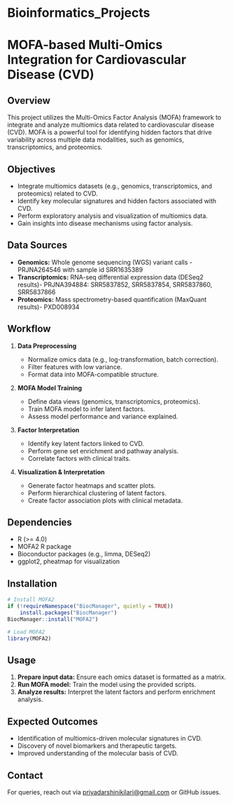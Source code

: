 # Bioinformatics_Projects
# MOFA-based Multi-Omics Integration for Cardiovascular Disease (CVD)

## Overview
This project utilizes the Multi-Omics Factor Analysis (MOFA) framework to integrate and analyze multiomics data related to cardiovascular disease (CVD). MOFA is a powerful tool for identifying hidden factors that drive variability across multiple data modalities, such as genomics, transcriptomics, and proteomics.

## Objectives
- Integrate multiomics datasets (e.g., genomics, transcriptomics, and proteomics) related to CVD.
- Identify key molecular signatures and hidden factors associated with CVD.
- Perform exploratory analysis and visualization of multiomics data.
- Gain insights into disease mechanisms using factor analysis.

## Data Sources
- **Genomics:** Whole genome sequencing (WGS) variant calls - PRJNA264546 with sample id SRR1635389
- **Transcriptomics:** RNA-seq differential expression data (DESeq2 results)- PRJNA394884:  SRR5837852,  SRR5837854,  SRR5837860,  SRR5837866
- **Proteomics:** Mass spectrometry-based quantification (MaxQuant results)- PXD008934

## Workflow
1. **Data Preprocessing**
   - Normalize omics data (e.g., log-transformation, batch correction).
   - Filter features with low variance.
   - Format data into MOFA-compatible structure.
   
2. **MOFA Model Training**
   - Define data views (genomics, transcriptomics, proteomics).
   - Train MOFA model to infer latent factors.
   - Assess model performance and variance explained.
   
3. **Factor Interpretation**
   - Identify key latent factors linked to CVD.
   - Perform gene set enrichment and pathway analysis.
   - Correlate factors with clinical traits.

4. **Visualization & Interpretation**
   - Generate factor heatmaps and scatter plots.
   - Perform hierarchical clustering of latent factors.
   - Create factor association plots with clinical metadata.

## Dependencies
- R (>= 4.0)
- MOFA2 R package
- Bioconductor packages (e.g., limma, DESeq2)
- ggplot2, pheatmap for visualization

## Installation
```r
# Install MOFA2
if (!requireNamespace("BiocManager", quietly = TRUE))
    install.packages("BiocManager")
BiocManager::install("MOFA2")

# Load MOFA2
library(MOFA2)
```

## Usage
1. **Prepare input data:** Ensure each omics dataset is formatted as a matrix.
2. **Run MOFA model:** Train the model using the provided scripts.
3. **Analyze results:** Interpret the latent factors and perform enrichment analysis.

## Expected Outcomes
- Identification of multiomics-driven molecular signatures in CVD.
- Discovery of novel biomarkers and therapeutic targets.
- Improved understanding of the molecular basis of CVD.


## Contact
For queries, reach out via priyadarshinikilari@gmail.com or GitHub issues.

